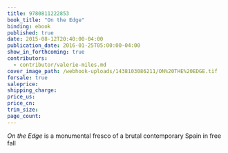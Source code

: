 ```yaml
---
title: 9780811222853
book_title: "On the Edge"
binding: ebook
published: true
date: 2015-08-12T20:40:00-04:00
publication_date: 2016-01-25T05:00:00-04:00
show_in_forthcoming: true
contributors:
  - contributor/valerie-miles.md
cover_image_path: /webhook-uploads/1438103086211/ON%20THE%20EDGE.tif
forsale: true
saleprice:
shipping_charge:
price_us:
price_cn:
trim_size:
page_count:
---
```

_On the Edge_ is a monumental fresco of a brutal contemporary Spain in free fall

